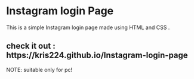 <h1>Instagram login Page</h1>

This is a simple Instagram login page made using HTML and CSS .

<h2>check it out :  https://kris224.github.io/Instagram-login-page</h2> 
NOTE: suitable only for pc!
